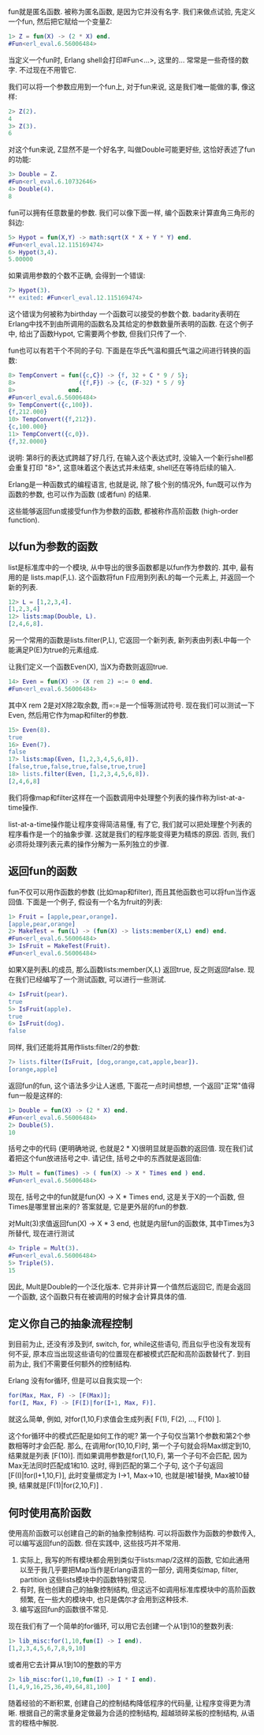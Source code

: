
fun就是匿名函数. 被称为匿名函数, 是因为它并没有名字. 我们来做点试验, 先定义一个fun, 然后把它赋给一个变量Z:

```erl
1> Z = fun(X) -> (2 * X) end.
#Fun<erl_eval.6.56006484>
```

当定义一个fun时, Erlang shell会打印#Fun<...>, 这里的... 常常是一些奇怪的数字. 不过现在不用管它.

我们可以将一个参数应用到一个fun上, 对于fun来说, 这是我们唯一能做的事, 像这样: 

```erl
2> Z(2).
4
3> Z(3).
6
```

对这个fun来说, Z显然不是一个好名字, 叫做Double可能更好些, 这恰好表述了fun的功能:

```erl
3> Double = Z.
#Fun<erl_eval.6.10732646>
4> Double(4).
8
```

fun可以拥有任意数量的参数. 我们可以像下面一样, 编个函数来计算直角三角形的斜边:

```erl
5> Hypot = fun(X,Y) -> math:sqrt(X * X + Y * Y) end.
#Fun<erl_eval.12.115169474>
6> Hypot(3,4).
5.00000
```

如果调用参数的个数不正确, 会得到一个错误:

```erl
7> Hypot(3).
** exited: #Fun<erl_eval.12.115169474>
```

这个错误为何被称为birthday 一个函数可以接受的参数个数. badarity表明在Erlang中找不到由所调用的函数名及其给定的参数数量所表明的函数. 在这个例子中, 给出了函数Hypot, 它需要两个参数, 但我们只传了一个.

fun也可以有若干个不同的子句. 下面是在华氏气温和摄氏气温之间进行转换的函数:

```erl
8> TempConvert = fun({c,C}) -> {f, 32 + C * 9 / 5};
8>                  ({f,F}) -> {c, (F-32) * 5 / 9}
8>               end.
#Fun<erl_eval.6.56006484>
9> TempConvert({c,100}).
{f,212.000}
10> TempConvert({f,212}).
{c,100.000}
11> TempConvert({c,0}).
{f,32.0000}
```

说明: 第8行的表达式跨越了好几行, 在输入这个表达式时, 没输入一个新行shell都会重复打印 "8>", 这意味着这个表达式并未结束, shell还在等待后续的输入.

Erlang是一种函数式的编程语言, 也就是说, 除了极个别的情况外, fun既可以作为函数的参数, 也可以作为函数 (或者fun) 的结果.

这些能够返回fun或接受fun作为参数的函数, 都被称作高阶函数 (high-order function). 

## 以fun为参数的函数

list是标准库中的一个模块, 从中导出的很多函数都是以fun作为参数的. 其中, 最有用的是 lists.map(F,L). 这个函数将fun F应用到列表L的每一个元素上, 并返回一个新的列表.

```erl
12> L = [1,2,3,4].
[1,2,3,4]
12> lists:map(Double, L).
[2,4,6,8].
```

另一个常用的函数是lists.filter(P,L), 它返回一个新列表, 新列表由列表L中每一个能满足P(E)为true的元素组成.

让我们定义一个函数Even(X), 当X为奇数则返回true.

```erl
14> Even = fun(X) -> (X rem 2) =:= 0 end.
#Fun<erl_eval.6.56006484>
```

其中X rem 2是对X除2取余数, 而=:=是一个恒等测试符号. 现在我们可以测试一下Even, 然后用它作为map和filter的参数.

```erl
15> Even(8).
true
16> Even(7).
false
17> lists:map(Even, [1,2,3,4,5,6,8]).
[false,true,false,true,false,true,true]
18> lists.filter(Even, [1,2,3,4,5,6,8]).
[2,4,6,8]
```

我们将像map和filter这样在一个函数调用中处理整个列表的操作称为list-at-a-time操作.

list-at-a-time操作能让程序变得简洁易懂, 有了它, 我们就可以把处理整个列表的程序看作是一个的抽象步骤. 这就是我们的程序能变得更为精炼的原因. 否则, 我们必须将处理列表元素的操作分解为一系列独立的步骤.

## 返回fun的函数

fun不仅可以用作函数的参数 (比如map和filter), 而且其他函数也可以将fun当作返回值. 下面是一个例子, 假设有一个名为fruit的列表:

```erl
1> Fruit = [apple,pear,orange].
[apple,pear,orange]
2> MakeTest = fun(L) -> (fun(X) -> lists:member(X,L) end) end.
#Fun<erl_eval.6.56006484>
3> IsFruit = MakeTest(Fruit).
#Fun<erl_eval.6.56006484>
```

如果X是列表L的成员, 那么函数lists:member(X,L) 返回true, 反之则返回false. 现在我们已经编写了一个测试函数, 可以进行一些测试.

```erl
4> IsFruit(pear).
true
5> IsFruit(apple).
true
6> IsFruit(dog).
false
```

同样, 我们还能将其用作lists:filter/2的参数:

```erl
7> lists.filter(IsFruit, [dog,orange,cat,apple,bear]).
[orange,apple]
```

返回fun的fun, 这个语法多少让人迷惑, 下面花一点时间想想, 一个返回"正常"值得fun一般是这样的:

```erl
1> Double = fun(X) -> (2 * X) end.
#Fun<erl_eval.6.56006484>
2> Double(5).
10
```

括号之中的代码 (更明确地说, 也就是2 * X)很明显就是函数的返回值. 现在我们试着把这个fun放进括号之中. 请记住, 括号之中的东西就是返回值:

```erl
3> Mult = fun(Times) -> ( fun(X) -> X * Times end ) end.
#Fun<erl_eval.6.56006484>
```

现在, 括号之中的fun就是fun(X) -> X * Times end, 这是关于X的一个函数, 但Times是哪里冒出来的? 答案就是, 它是更外层的fun的参数.

对Mult(3)求值返回fun(X) -> X * 3 end, 也就是内层fun的函数体, 其中Times为3所替代, 现在进行测试

```erl
4> Triple = Mult(3).
#Fun<erl_eval.6.56006484>
5> Triple(5).
15
```

因此, Mult是Double的一个泛化版本. 它并非计算一个值然后返回它, 而是会返回一个函数, 这个函数只有在被调用的时候才会计算具体的值.

## 定义你自己的抽象流程控制

到目前为止, 还没有涉及到if, switch, for, while这些语句, 而且似乎也没有发现有何不妥, 原本应当出现这些语句的位置现在都被模式匹配和高阶函数替代了. 到目前为止, 我们不需要任何额外的控制结构.

Erlang 没有for循环, 但是可以自我实现一个:

```lib.misc.erl
for(Max, Max, F) -> [F(Max)];
for(I, Max, F) -> [F(I)|for(I+1, Max, F)].
```

就这么简单, 例如, 对for(1,10,F)求值会生成列表[ F(1), F(2), ..., F(10) ]. 

这个for循环中的模式匹配是如何工作的呢? 第一个子句仅当第1个参数和第2个参数相等时才会匹配. 那么, 在调用for(10,10,F)时, 第一个子句就会将Max绑定到10, 结果就是列表 [F(10)]. 而如果调用参数是for(1,10,F), 第一个子句不会匹配, 因为Max无法同时匹配成1和10. 这时, 得到匹配的第二个子句, 这个子句返回[F(I)|for(I+1,10,F)], 此时变量绑定为 I->1, Max->10, 也就是I被1替换, Max被10替换, 结果就是[F(1)|for(2,10,F)] .

## 何时使用高阶函数

使用高阶函数可以创建自己的新的抽象控制结构. 可以将函数作为函数的参数传入, 可以编写返回fun的函数. 但在实践中, 这些技巧并不常用.

1) 实际上, 我写的所有模块都会用到类似于lists:map/2这样的函数, 它如此通用以至于我几乎要把Map当作是Erlang语言的一部分, 调用类似map, filter, partition 这些lists模块中的函数特别常见.
2) 有时, 我也创建自己的抽象控制结构, 但这远不如调用标准库模块中的高阶函数频繁, 在一些大的模块中, 也只是偶尔才会用到这种技术.
3) 编写返回fun的函数很不常见.

现在我们有了一个简单的for循环, 可以用它去创建一个从1到10的整数列表:

```erl
1> lib_misc:for(1,10,fun(I) -> I end).
[1,2,3,4,5,6,7,8,9,10]
```

或者用它去计算从1到10的整数的平方

```erl
2> lib_misc:for(1,10,fun(I) -> I * I end).
[1,4,9,16,25,36,49,64,81,100]
```

随着经验的不断积累, 创建自己的控制结构降低程序的代码量, 让程序变得更为清晰. 根据自己的需求量身定做最为合适的控制结构, 超越琐碎呆板的控制结构, 从语言的桎梏中解脱.



































